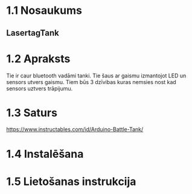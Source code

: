 # 1.1 Nosaukums
## LasertagTank
# 1.2 Apraksts
Tie ir caur bluetooth vadāmi tanki.
Tie šaus ar gaismu izmantojot LED un sensors utvers gaismu.
Tiem būs 3 dzīvibas kuras nemsies nost kad sensors uztvers trāpijumu.
# 1.3 Saturs
https://www.instructables.com/id/Arduino-Battle-Tank/
# 1.4 Instalēšana
# 1.5 Lietošanas instrukcija
